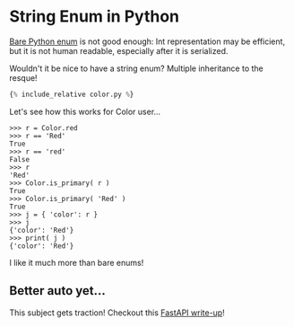 # String Enum in Python


[Bare Python enum](https://docs.python.org/3/library/enum.html) is not good
enough: Int representation may be efficient, but it is not human readable,
especially after it is serialized.

Wouldn't it be nice to have a string enum?  Multiple inheritance to the resque!

```python
{% include_relative color.py %}
```

Let's see how this works for Color user...

```console
>>> r = Color.red
>>> r == 'Red'
True
>>> r == 'red'
False
>>> r
'Red'
>>> Color.is_primary( r )
True
>>> Color.is_primary( 'Red' )
True
>>> j = { 'color': r }
>>> j
{'color': 'Red'}
>>> print( j )
{'color': 'Red'}
```

I like it much more than bare enums!

## Better auto yet...

This subject gets traction!  Checkout this
[FastAPI write-up](https://fastapi-utils.davidmontague.xyz/user-guide/basics/enums/)!
